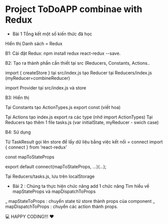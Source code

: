 # Project ToDoAPP combinae with Redux
- Bài 1 Tổng kết một số kiến thức đã học

Hiển thị Danh sách = Redux

B1: Cài đặt Redux: npm install redux react-redux --save.

B2: Tạo ra thành phần cần thiết tại src (Reducers, Constants, Actions..

import { createStore } tại src/index.js
tạo Reducer tại Reducers/index.js (myReducer=combineReducer)

import Provider tại src/index.js và store

B3: Hiển thị

Tại Constants tạo ActionTypes.js export const (viết hoa)

Tại Actions tạo index.js export ra các type (nhớ import ActionTypes)
Tại Reducers tạo thêm 1 file tasks.js (var initialState, myReducer - swich case)

B4: Sử dụng

Từ TaskResult gọi lên store để lấy dữ liệu bằng việc kết nối = connect
import { connect } from ‘react-redux’

const mapToStateProps

export default connect(mapToStateProps, …)(...);

Tại Reducers/tasks.js, lưu trên localStorage

- Bài 2 : Chúng ta thực hiện chức năng add 1 chức năng
Tìm hiểu về mapStateProps và mapDispatchToProps

_ mapStateToProps : chuyển state từ store thành props của component
_ mapDispatchToProps : chuyển các action thành props.


💻 HAPPY CODING!!! ❤️

